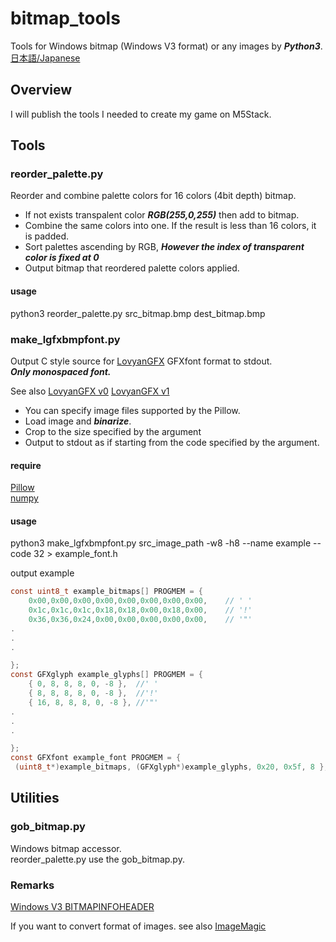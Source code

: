 # bitmap_tools
Tools for Windows bitmap (Windows V3 format) or any images by ***Python3***.  
[日本語/Japanese](README.ja.md)

## Overview
I will publish the tools I needed to create my game on M5Stack.

## Tools
### reorder\_palette.py
Reorder and combine palette colors for 16 colors (4bit depth) bitmap.  

- If not exists transpalent color ***RGB(255,0,255)*** then add to bitmap.
- Combine the same colors into one. If the result is less than 16 colors, it is padded.
- Sort palettes ascending by RGB, ***However the index of transparent color is fixed at 0***
- Output bitmap that reordered palette colors applied.

#### usage
python3 reorder\_palette.py src\_bitmap.bmp dest\_bitmap.bmp 

### make\_lgfxbmpfont.py
Output C style source for [LovyanGFX](https://github.com/lovyan03/LovyanGFX) GFXfont format to stdout.  
***Only monospaced font.***

See also
[LovyanGFX v0](https://github.com/lovyan03/LovyanGFX/blob/c8b09ac1cbf2f9183de432172134470dbd29eb71/src/lgfx/v1/lgfx_fonts.hpp)
[LovyanGFX v1](https://github.com/lovyan03/LovyanGFX/blob/de8dd6352ebd68abc5884cb4a004711229400224/src/lgfx/v0/lgfx_fonts.hpp)

- You can specify image files supported by the Pillow.
- Load image and ***binarize***.
- Crop to the size specified by the argument
- Output to stdout as if starting from the code specified by the argument.

#### require
[Pillow](https://pillow.readthedocs.io/en/stable/)  
[numpy](https://numpy.org/)

#### usage
python3 make\_lgfxbmpfont.py src\_image_path -w8 -h8 --name example --code 32 > example\_font.h

output example  
```c
const uint8_t example_bitmaps[] PROGMEM = {
    0x00,0x00,0x00,0x00,0x00,0x00,0x00,0x00,	// ' '
    0x1c,0x1c,0x1c,0x18,0x18,0x00,0x18,0x00,	// '!'
    0x36,0x36,0x24,0x00,0x00,0x00,0x00,0x00,	// '"'
.
.
.

};
const GFXglyph example_glyphs[] PROGMEM = {
    { 0, 8, 8, 8, 0, -8 },	//' '
    { 8, 8, 8, 8, 0, -8 },	//'!'
    { 16, 8, 8, 8, 0, -8 },	//'"'
.
.
.

};
const GFXfont example_font PROGMEM = {
 (uint8_t*)example_bitmaps, (GFXglyph*)example_glyphs, 0x20, 0x5f, 8 };
```

## Utilities
### gob_bitmap.py
Windows bitmap accessor.  
reorder\_palette.py use the gob_bitmap.py.

### Remarks
[Windows V3 BITMAPINFOHEADER](https://docs.microsoft.com/en-us/windows/win32/api/wingdi/ns-wingdi-bitmapinfoheader)  

If you want to convert format of images. see also 
[ImageMagic](https://github.com/ImageMagick/ImageMagick)


